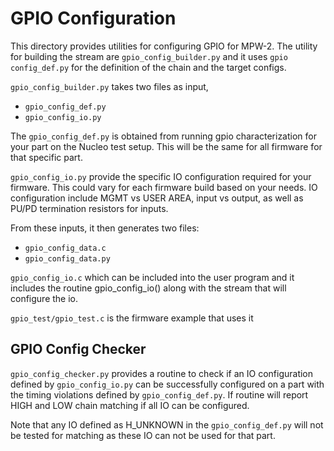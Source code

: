 # GPIO Configuration

This directory provides utilities for configuring GPIO for MPW-2.  The utility for building the stream are `gpio_config_builder.py` and it uses `gpio config_def.py` for the definition of the chain and the target configs.

`gpio_config_builder.py` takes two files as input,
* `gpio_config_def.py`
* `gpio_config_io.py`

The `gpio_config_def.py` is obtained from running gpio characterization for your
part on the Nucleo test setup.  This will be the same for all firmware for that 
specific part.

`gpio_config_io.py` provide the specific IO configuration required for your firmware.  This could vary for each
firmware build based on your needs.  IO configuration include MGMT vs USER AREA, input vs output, as well as PU/PD
termination resistors for inputs.

From these inputs, it then generates two files: 
* `gpio_config_data.c`
* `gpio_config_data.py`

`gpio_config_io.c` which can be included into the user program and it includes the routine gpio_config_io() along with 
the stream that will configure the io.

`gpio_test/gpio_test.c` is the firmware example that uses it

## GPIO Config Checker

`gpio_config_checker.py` provides a routine to check if an IO configuration defined by `gpio_config_io.py` can be 
successfully configured on a part with the timing violations defined by `gpio_config_def.py`.  If routine will report 
HIGH and LOW chain matching if all IO can be configured.

Note that any IO defined as H_UNKNOWN in the `gpio_config_def.py` will not be tested for matching as these IO can not be
used for that part.